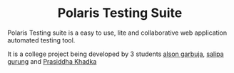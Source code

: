 <h1 style="text-align: center;">Polaris Testing Suite</h1>

<p>
Polaris Testing suite is a easy to use, lite and collaborative web application automated testing tool.
</p>

<p>
It is a college project being developed by 3 students <a href="https://github.com/alsongarbuja">alson garbuja</a>, <a href="https://github.com/salipa-gurung">salipa gurung</a> and <a href="https://github.com/prasiddha777">Prasiddha Khadka</a>
</p>